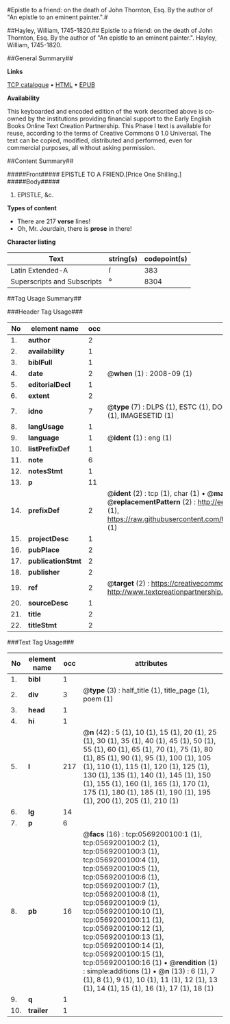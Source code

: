 #Epistle to a friend: on the death of John Thornton, Esq. By the author of "An epistle to an eminent painter.".#

##Hayley, William, 1745-1820.##
Epistle to a friend: on the death of John Thornton, Esq. By the author of "An epistle to an eminent painter.".
Hayley, William, 1745-1820.

##General Summary##

**Links**

[TCP catalogue](http://www.ota.ox.ac.uk/tcp/)  • 
[HTML](http://tei.it.ox.ac.uk/tcp/Texts-HTML/free/004/004863216.html)  • 
[EPUB](http://tei.it.ox.ac.uk/tcp/Texts-EPUB/free/004/004863216.epub)

**Availability**

This keyboarded and encoded edition of the
	       work described above is co-owned by the institutions
	       providing financial support to the Early English Books
	       Online Text Creation Partnership. This Phase I text is
	       available for reuse, according to the terms of Creative
	       Commons 0 1.0 Universal. The text can be copied,
	       modified, distributed and performed, even for
	       commercial purposes, all without asking permission.


##Content Summary##

#####Front#####
EPISTLE TO A FRIEND.[Price One Shilling.]
#####Body#####

1. EPISTLE, &c.

**Types of content**

  * There are 217 **verse** lines!
  * Oh, Mr. Jourdain, there is **prose** in there!

**Character listing**


|Text|string(s)|codepoint(s)|
|---|---|---|
|Latin Extended-A|ſ|383|
|Superscripts             and Subscripts|⁰|8304|

##Tag Usage Summary##

###Header Tag Usage###

|No|element name|occ|attributes|
|---|---|---|---|
|1.|__author__|2||
|2.|__availability__|1||
|3.|__biblFull__|1||
|4.|__date__|2| @__when__ (1) : 2008-09 (1)|
|5.|__editorialDecl__|1||
|6.|__extent__|2||
|7.|__idno__|7| @__type__ (7) : DLPS (1), ESTC (1), DOCNO (1), TCP (1), GALEDOCNO (1), CONTENTSET (1), IMAGESETID (1)|
|8.|__langUsage__|1||
|9.|__language__|1| @__ident__ (1) : eng (1)|
|10.|__listPrefixDef__|1||
|11.|__note__|6||
|12.|__notesStmt__|1||
|13.|__p__|11||
|14.|__prefixDef__|2| @__ident__ (2) : tcp (1), char (1)  •  @__matchPattern__ (2) : ([0-9\-]+):([0-9IVX]+) (1), (.+) (1)  •  @__replacementPattern__ (2) : http://eebo.chadwyck.com/downloadtiff?vid=$1&page=$2 (1), https://raw.githubusercontent.com/textcreationpartnership/Texts/master/tcpchars.xml#$1 (1)|
|15.|__projectDesc__|1||
|16.|__pubPlace__|2||
|17.|__publicationStmt__|2||
|18.|__publisher__|2||
|19.|__ref__|2| @__target__ (2) : https://creativecommons.org/publicdomain/zero/1.0/ (1), http://www.textcreationpartnership.org/docs/. (1)|
|20.|__sourceDesc__|1||
|21.|__title__|2||
|22.|__titleStmt__|2||


###Text Tag Usage###

|No|element name|occ|attributes|
|---|---|---|---|
|1.|__bibl__|1||
|2.|__div__|3| @__type__ (3) : half_title (1), title_page (1), poem (1)|
|3.|__head__|1||
|4.|__hi__|1||
|5.|__l__|217| @__n__ (42) : 5 (1), 10 (1), 15 (1), 20 (1), 25 (1), 30 (1), 35 (1), 40 (1), 45 (1), 50 (1), 55 (1), 60 (1), 65 (1), 70 (1), 75 (1), 80 (1), 85 (1), 90 (1), 95 (1), 100 (1), 105 (1), 110 (1), 115 (1), 120 (1), 125 (1), 130 (1), 135 (1), 140 (1), 145 (1), 150 (1), 155 (1), 160 (1), 165 (1), 170 (1), 175 (1), 180 (1), 185 (1), 190 (1), 195 (1), 200 (1), 205 (1), 210 (1)|
|6.|__lg__|14||
|7.|__p__|6||
|8.|__pb__|16| @__facs__ (16) : tcp:0569200100:1 (1), tcp:0569200100:2 (1), tcp:0569200100:3 (1), tcp:0569200100:4 (1), tcp:0569200100:5 (1), tcp:0569200100:6 (1), tcp:0569200100:7 (1), tcp:0569200100:8 (1), tcp:0569200100:9 (1), tcp:0569200100:10 (1), tcp:0569200100:11 (1), tcp:0569200100:12 (1), tcp:0569200100:13 (1), tcp:0569200100:14 (1), tcp:0569200100:15 (1), tcp:0569200100:16 (1)  •  @__rendition__ (1) : simple:additions (1)  •  @__n__ (13) : 6 (1), 7 (1), 8 (1), 9 (1), 10 (1), 11 (1), 12 (1), 13 (1), 14 (1), 15 (1), 16 (1), 17 (1), 18 (1)|
|9.|__q__|1||
|10.|__trailer__|1||
